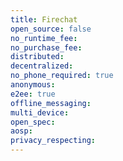 ```yaml
---
title: Firechat
open_source: false
no_runtime_fee:
no_purchase_fee:
distributed:
decentralized:
no_phone_required: true
anonymous:
e2ee: true
offline_messaging:
multi_device:
open_spec:
aosp:
privacy_respecting:
---
```


